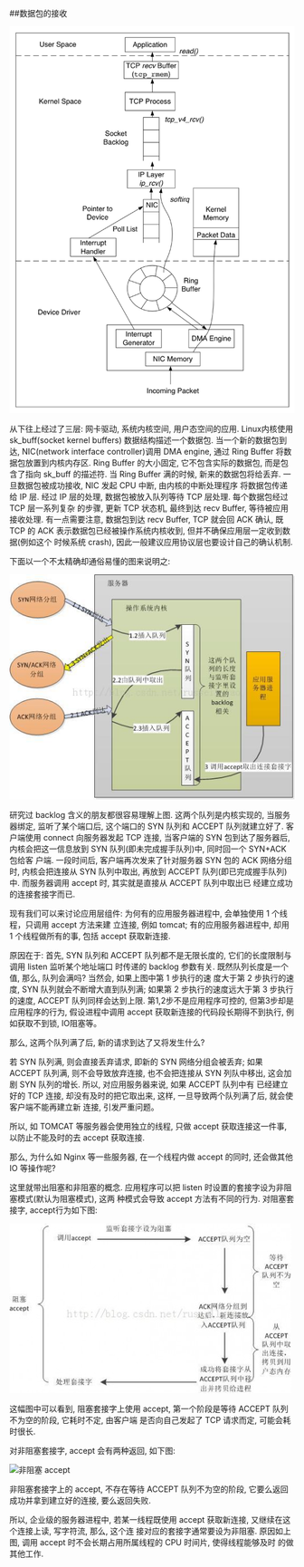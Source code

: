 

##数据包的接收

![tcp 接受](tcp_accept.png)

从下往上经过了三层: 网卡驱动, 系统内核空间, 用户态空间的应用. Linux内核使用 sk_buff(socket kernel buffers)
数据结构描述一个数据包. 当一个新的数据包到达, NIC(network interface controller)调用 DMA engine, 通过 Ring Buffer
将数据包放置到内核内存区. Ring Buffer 的大小固定, 它不包含实际的数据包, 而是包含了指向 sk_buff 的描述符.
当 Ring Buffer 满的时候, 新来的数据包将给丢弃. 一旦数据包被成功接收, NIC 发起 CPU 中断, 由内核的中断处理程序
将数据包传递给 IP 层. 经过 IP 层的处理, 数据包被放入队列等待 TCP 层处理. 每个数据包经过 TCP 层一系列复杂
的步骤, 更新 TCP 状态机, 最终到达 recv Buffer, 等待被应用接收处理. 有一点需要注意, 数据包到达 recv Buffer,
TCP 就会回 ACK 确认, 既 TCP 的 ACK 表示数据包已经被操作系统内核收到, 但并不确保应用层一定收到数据(例如这个
时候系统 crash), 因此一般建议应用协议层也要设计自己的确认机制.


下面以一个不太精确却通俗易懂的图来说明之:

![tcp accept 流程图](tcp_accept.jpg)

研究过 backlog 含义的朋友都很容易理解上图. 这两个队列是内核实现的, 当服务器绑定, 监听了某个端口后,
这个端口的 SYN 队列和 ACCEPT 队列就建立好了. 客户端使用 connect 向服务器发起 TCP 连接, 当客户端的
SYN 包到达了服务器后, 内核会把这一信息放到 SYN 队列(即未完成握手队列)中, 同时回一个 SYN+ACK 包给客
户端. 一段时间后, 客户端再次发来了针对服务器 SYN 包的 ACK 网络分组时, 内核会把连接从 SYN 队列中取出,
再放到 ACCEPT 队列(即已完成握手队列)中. 而服务器调用 accept 时, 其实就是直接从 ACCEPT 队列中取出已
经建立成功的连接套接字而已.

现有我们可以来讨论应用层组件: 为何有的应用服务器进程中, 会单独使用 1 个线程，只调用 accept 方法来建
立连接, 例如 tomcat; 有的应用服务器进程中, 却用 1 个线程做所有的事, 包括 accept 获取新连接.

原因在于: 首先, SYN 队列和 ACCEPT 队列都不是无限长度的, 它们的长度限制与调用 listen 监听某个地址端口
时传递的 backlog 参数有关. 既然队列长度是一个值, 那么, 队列会满吗? 当然会, 如果上图中第 1 步执行的速
度大于第 2 步执行的速度, SYN 队列就会不断增大直到队列满; 如果第 2 步执行的速度远大于第 3 步执行的速度,
ACCEPT 队列同样会达到上限. 第1,2步不是应用程序可控的, 但第3步却是应用程序的行为, 假设进程中调用 accept
获取新连接的代码段长期得不到执行, 例如获取不到锁, IO阻塞等。

那么, 这两个队列满了后, 新的请求到达了又将发生什么?

若 SYN 队列满, 则会直接丢弃请求, 即新的 SYN 网络分组会被丢弃; 如果 ACCEPT 队列满, 则不会导致放弃连接,
也不会把连接从 SYN 列队中移出, 这会加剧 SYN 队列的增长. 所以, 对应用服务器来说, 如果 ACCEPT 队列中有
已经建立好的 TCP 连接, 却没有及时的把它取出来, 这样, 一旦导致两个队列满了后, 就会使客户端不能再建立新
连接, 引发严重问题。

所以, 如 TOMCAT 等服务器会使用独立的线程, 只做 accept 获取连接这一件事, 以防止不能及时的去 accept 获取连接.

那么, 为什么如 Nginx 等一些服务器, 在一个线程内做 accept 的同时, 还会做其他 IO 等操作呢?

这里就带出阻塞和非阻塞的概念. 应用程序可以把 listen 时设置的套接字设为非阻塞模式(默认为阻塞模式), 这两
种模式会导致 accept 方法有不同的行为. 对阻塞套接字, accept行为如下图:

![阻塞 accept](block_accept.jpg)

这幅图中可以看到, 阻塞套接字上使用 accept, 第一个阶段是等待 ACCEPT 队列不为空的阶段, 它耗时不定, 由客户端
是否向自己发起了 TCP 请求而定, 可能会耗时很长.

对非阻塞套接字, accept 会有两种返回, 如下图:

![非阻塞 accept](unblock_accept.jpg)

非阻塞套接字上的 accept, 不存在等待 ACCEPT 队列不为空的阶段, 它要么返回成功并拿到建立好的连接, 要么返回失败.

所以, 企业级的服务器进程中, 若某一线程既使用 accept 获取新连接, 又继续在这个连接上读, 写字符流, 那么, 这个连
接对应的套接字通常要设为非阻塞. 原因如上图, 调用 accept 时不会长期占用所属线程的 CPU 时间片, 使得线程能够及时
的做其他工作.
